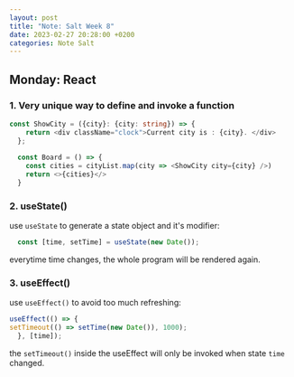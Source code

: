 ```yaml
---
layout: post
title: "Note: Salt Week 8"
date: 2023-02-27 20:28:00 +0200
categories: Note Salt
---
```


## Monday: React

### 1. Very unique way to define and invoke a function
```ts
const ShowCity = ({city}: {city: string}) => {
    return <div className="clock">Current city is : {city}. </div>
  };
  
  const Board = () => {
    const cities = cityList.map(city => <ShowCity city={city} />)
    return <>{cities}</>
  }
```

### 2. useState()

use `useState` to generate a state object and it's modifier:
```ts
  const [time, setTime] = useState(new Date());
```
everytime time changes, the whole program will be rendered again.

### 3. useEffect()

use `useEffect()` to avoid too much refreshing:
```ts
useEffect(() => {
setTimeout(() => setTime(new Date()), 1000);
  }, [time]);
```
the `setTimeout()` inside the useEffect will only be invoked when state `time` changed.